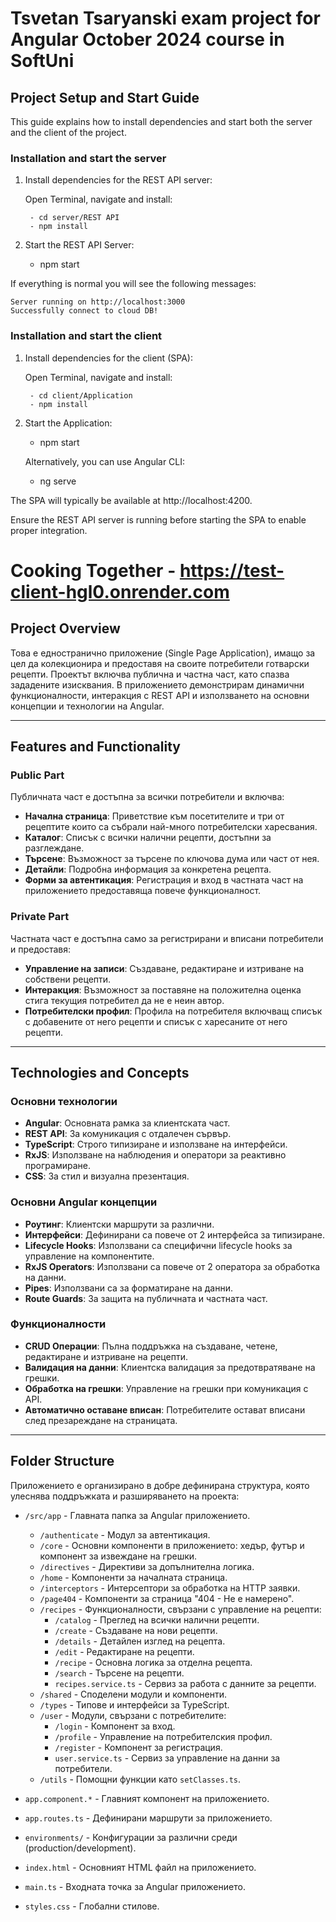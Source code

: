 # Tsvetan Tsaryanski exam project for Angular October 2024 course in SoftUni

## Project Setup and Start Guide

This guide explains how to install dependencies and start both the server and the client of the project.

### Installation and start the server

1. Install dependencies for the REST API server:
   
    Open Terminal, navigate and install:
        
        - cd server/REST API
        - npm install

2. Start the REST API Server:

    - npm start

If everything is normal you will see the following messages:

    Server running on http://localhost:3000
    Successfully connect to cloud DB!
    

### Installation and start the client

1. Install dependencies for the client (SPA):

    Open Terminal, navigate and install:

        - cd client/Application
        - npm install

2. Start the Application:

    - npm start

    Alternatively, you can use Angular CLI:

    - ng serve

The SPA will typically be available at http://localhost:4200.

Ensure the REST API server is running before starting the SPA to enable proper integration.

<!------------------------------------------------------------------------------------------------------------------------------------------------------------------>

# Cooking Together - https://test-client-hgl0.onrender.com

## Project Overview
Това е едностранично приложение (Single Page Application), имащо за цел да колекционира и предоставя на своите потребители готварски рецепти. Проектът включва публична и частна част, като спазва зададените изисквания. В приложението демонстрирам динамични функционалности, интеракция с REST API и използването на основни концепции и технологии на Angular.

---

## Features and Functionality

### Public Part
Публичната част е достъпна за всички потребители и включва:
- **Начална страница**: Приветствие към посетителите и три от рецептите които са събрали най-много потребителски харесвания.
- **Каталог**: Списък с всички налични рецепти, достъпни за разглеждане.
- **Търсене**: Възможност за търсене по ключова дума или част от нея.
- **Детайли**: Подробна информация за конкретена рецепта.
- **Форми за автентикация**: Регистрация и вход в частната част на приложението предоставяща повече функционалност.

### Private Part
Частната част е достъпна само за регистрирани и вписани потребители и предоставя:
- **Управление на записи**: Създаване, редактиране и изтриване на собствени рецепти.
- **Интеракция**: Възможност за поставяне на положителна оценка стига текущия потребител да не е неин автор.
- **Потребителски профил**: Профила на потребителя включващ списък с добавените от него рецепти и списък с харесаните от него рецепти.

---

## Technologies and Concepts

### Основни технологии
- **Angular**: Основната рамка за клиентската част.
- **REST API**: За комуникация с отдалечен сървър.
- **TypeScript**: Строго типизиране и използване на интерфейси.
- **RxJS**: Използване на наблюдения и оператори за реактивно програмиране.
- **CSS**: За стил и визуална презентация.

### Основни Angular концепции
- **Роутинг**: Клиентски маршрути за различни.
- **Интерфейси**: Дефинирани са повече от 2 интерфейса за типизиране.
- **Lifecycle Hooks**: Използвани са специфични lifecycle hooks за управление на компонентите.
- **RxJS Operators**: Използвани са повече от 2 оператора за обработка на данни.
- **Pipes**: Използвани са за форматиране на данни.
- **Route Guards**: За защита на публичната и частната част.

### Функционалности
- **CRUD Операции**: Пълна поддръжка на създаване, четене, редактиране и изтриване на рецепти.
- **Валидация на данни**: Клиентска валидация за предотвратяване на грешки.
- **Обработка на грешки**: Управление на грешки при комуникация с API.
- **Автоматично оставане вписан**: Потребителите остават вписани след презареждане на страницата.

---

## Folder Structure
Приложението е организирано в добре дефинирана структура, която улеснява поддръжката и разширяването на проекта:

- `/src/app` - Главната папка за Angular приложението.
  - `/authenticate` - Модул за автентикация.
  - `/core` - Основни компоненти в приложението: хедър, футър и компонент за извеждане на грешки.
  - `/directives` - Директиви за допълнителна логика.
  - `/home` - Компоненти за началната страница.
  - `/interceptors` - Интерсептори за обработка на HTTP заявки.
  - `/page404` - Компоненти за страница "404 - Не е намерено".
  - `/recipes` - Функционалности, свързани с управление на рецепти:
    - `/catalog` - Преглед на всички налични рецепти.
    - `/create` - Създаване на нови рецепти.
    - `/details` - Детайлен изглед на рецепта.
    - `/edit` - Редактиране на рецепти.
    - `/recipe` - Основна логика за отделна рецепта.
    - `/search` - Търсене на рецепти.
    - `recipes.service.ts` - Сервиз за работа с данните за рецепти.
  - `/shared` - Споделени модули и компоненти.
  - `/types` - Типове и интерфейси за TypeScript.
  - `/user` - Модули, свързани с потребителите:
    - `/login` - Компонент за вход.
    - `/profile` - Управление на потребителския профил.
    - `/register` - Компонент за регистрация.
    - `user.service.ts` - Сервиз за управление на данни за потребители.
  - `/utils` - Помощни функции като `setClasses.ts`.

- `app.component.*` - Главният компонент на приложението.
- `app.routes.ts` - Дефинирани маршрути за приложението.
- `environments/` - Конфигурации за различни среди (production/development).
- `index.html` - Основният HTML файл на приложението.
- `main.ts` - Входната точка за Angular приложението.
- `styles.css` - Глобални стилове.





